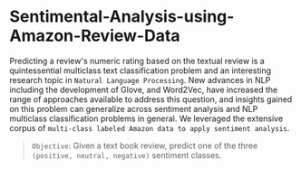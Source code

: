 # Sentimental-Analysis-using-Amazon-Review-Data

Predicting a review's numeric rating based on the textual review is a quintessential multiclass text classification problem and an interesting research topic in ```Natural Language Processing```. New advances in NLP including the development of Glove, and Word2Vec, have increased the range of approaches available to address this question, and insights gained on this problem can generalize across sentiment analysis and NLP multiclass classification problems in general. We leveraged the extensive corpus of ```multi-class labeled Amazon data to apply sentiment analysis```.

> ```Objective```: Given a text book review, predict one of the three ```(positive, neutral, negative)``` sentiment classes.
